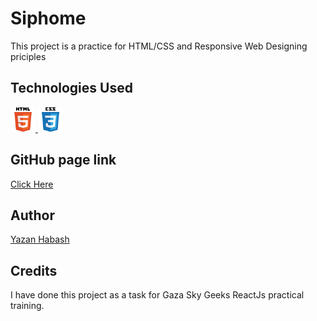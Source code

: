 # Siphome

This project is a practice for HTML/CSS and Responsive Web Designing priciples

## Technologies Used
<a href="https://www.w3.org/html/" target="_blank" rel="noreferrer">
  <img src="https://raw.githubusercontent.com/devicons/devicon/master/icons/html5/html5-original-wordmark.svg" alt="html5" width="40" height="40"/>
</a>
<a href="https://www.w3schools.com/css/" target="_blank" rel="noreferrer">
  <img src="https://raw.githubusercontent.com/devicons/devicon/master/icons/css3/css3-original-wordmark.svg" alt="css3" width="40" height="40"/> 
</a>


## GitHub page link
[Click Here](https://yazan-habash114.github.io/Siphome/)


## Author
[Yazan Habash](https://github.com/Yazan-Habash114)


## Credits 
I have done this project as a task for Gaza Sky Geeks ReactJs practical training.
